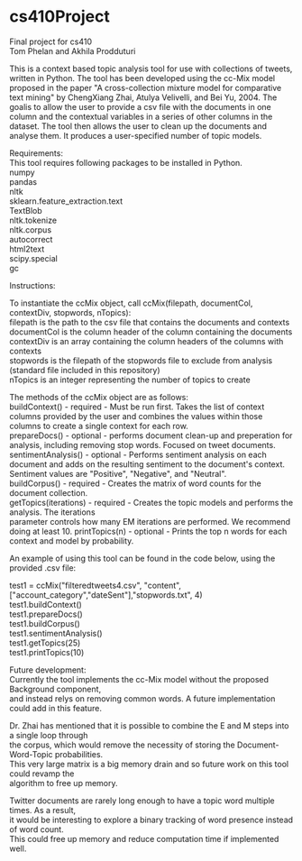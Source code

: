 # cs410Project
Final project for cs410  
Tom Phelan and Akhila Prodduturi  

This is a context based topic analysis tool for use with collections of tweets, written in Python.
The tool has been developed using the cc-Mix model proposed in the paper "A cross-collection
mixture model for comparative text mining" by ChengXiang Zhai, Atulya Velivelli, and Bei Yu, 2004.
The goalis to allow the user to provide a csv file with the documents in one column and the contextual
variables in a series of other columns in the dataset. The tool then allows the user to clean up
the documents and analyse them. It produces a user-specified number of topic models.

Requirements:   
This tool requires following packages to be installed in Python.  
numpy  
pandas  
nltk  
sklearn.feature_extraction.text  
TextBlob   
nltk.tokenize  
nltk.corpus  
autocorrect  
html2text  
scipy.special  
gc  

Instructions:  

To instantiate the ccMix object, call ccMix(filepath, documentCol, contextDiv, stopwords, nTopics):  
filepath is the path to the csv file that contains the documents and contexts  
documentCol is the column header of the column containing the documents  
contextDiv is an array containing the column headers of the columns with contexts  
stopwords is the filepath of the stopwords file to exclude from analysis (standard file included in
this repository)  
nTopics is an integer representing the number of topics to create  

The methods of the ccMix object are as follows:  
buildContext() - required - Must be run first. Takes the list of context columns provided by the user
    and combines the values within those columns to create a single context for each row.  
prepareDocs() - optional - performs document clean-up and preperation for analysis, including
    removing stop words. Focused on tweet documents.  
sentimentAnalysis() - optional - Performs sentiment analysis on each document and adds on the
    resulting sentiment to the document's context. Sentiment values are "Positive", "Negative",
    and "Neutral".  
buildCorpus() - required - Creates the matrix of word counts for the document collection.  
getTopics(iterations) - required - Creates the topic models and performs the analysis. The iterations  
    parameter controls how many EM iterations are performed. We recommend doing at least 10.
printTopics(n) - optional - Prints the top n words for each context and model by probability.  

An example of using this tool can be found in the code below, using the provided .csv file:  

test1 = ccMix("filteredtweets4.csv", "content", ["account_category","dateSent"],"stopwords.txt", 4)  
test1.buildContext()  
test1.prepareDocs()  
test1.buildCorpus()  
test1.sentimentAnalysis()  
test1.getTopics(25)  
test1.printTopics(10)  



Future development:  
Currently the tool implements the cc-Mix model without the proposed Background component,  
and instead relys on removing common words. A future implementation could add in this feature.  
  
Dr. Zhai has mentioned that it is possible to combine the E and M steps into a single loop through  
the corpus, which would remove the necessity of storing the Document-Word-Topic probabilities.   
This very large matrix is a big memory drain and so future work on this tool could revamp the  
algorithm to free up memory.  

Twitter documents are rarely long enough to have a topic word multiple times. As a result,  
it would be interesting to explore a binary tracking of word presence instead of word count.  
This could free up memory and reduce computation time if implemented well.  